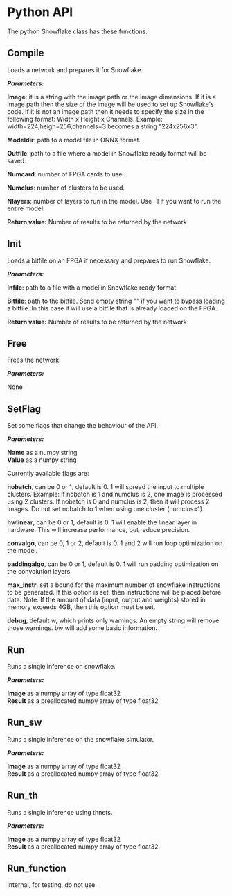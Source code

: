 # Python API

The python Snowflake class has these functions:

## Compile

Loads a network and prepares it for Snowflake.

***Parameters:***

**Image**:  it is a string with the image path or the image dimensions. If it is a image path then the size of the image will be used to set up Snowflake's code. If it is not an image path then it needs to specify the size in the following format: Width x Height x Channels. Example: width=224,heigh=256,channels=3 becomes a string "224x256x3".    

**Modeldir**: path to a model file in ONNX format.

**Outfile**: path to a file where a model in Snowflake ready format will be saved. 

**Numcard**: number of FPGA cards to use.

**Numclus**: number of clusters to be used.    

**Nlayers**: number of layers to run in the model. Use -1 if you want to run the entire model.    

**Return value:** Number of results to be returned by the network

## Init

Loads a bitfile on an FPGA if necessary and prepares to run Snowflake.

***Parameters:***
  
**Infile**: path to a file with a model in Snowflake ready format.

**Bitfile**: path to the bitfile. Send empty string &quot;&quot; if you want to bypass loading a bitfile. In this case it will use a bitfile that is already loaded on the FPGA.    

**Return value:** Number of results to be returned by the network

## Free

Frees the network.

***Parameters:***

None

## SetFlag

Set some flags that change the behaviour of the API.

***Parameters:***

**Name** as a numpy string    
**Value** as a numpy string    

Currently available flags are:

**nobatch**, can be 0 or 1, default is 0. 1 will spread the input to multiple clusters. Example: if nobatch is 1 and numclus is 2, one image is processed using 2 clusters. If nobatch is 0 and numclus is 2, then it will process 2 images. Do not set nobatch to 1 when using one cluster (numclus=1).

**hwlinear**, can be 0 or 1, default is 0. 1 will enable the linear layer in hardware. This will increase performance, but reduce precision.    

**convalgo**, can be 0, 1 or 2, default is 0. 1 and 2 will run loop optimization on the model.

**paddingalgo**, can be 0 or 1, default is 0. 1 will run padding optimization on the convolution layers.  

**max_instr**, set a bound for the maximum number of snowflake instructions to be generated. If this option is set, then instructions will be placed before data. Note: If the amount of data (input, output and weights) stored in memory exceeds 4GB, then this option must be set. 

**debug**, default w, which prints only warnings. An empty string will remove those warnings. bw will add some basic information.    

## Run

Runs a single inference on snowflake.

***Parameters:***

**Image** as a numpy array of type float32    
**Result** as a preallocated numpy array of type float32    

## Run\_sw

Runs a single inference on the snowflake simulator.

***Parameters:***

**Image** as a numpy array of type float32    
**Result** as a preallocated numpy array of type float32    

## Run\_th

Runs a single inference using thnets.

***Parameters:***

**Image** as a numpy array of type float32    
**Result** as a preallocated numpy array of type float32    

## Run\_function

Internal, for testing, do not use.
